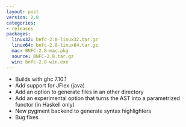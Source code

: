 ```yaml
---
layout: post
version: 2.8
categories:
- releases
packages:
  linux32: bnfc-2.8-linux32.tar.gz
  linux64: bnfc-2.8-linux64.tar.gz
  mac: BNFC-2.8-mac.pkg
  source: BNFC-2.8.tar.gz
  win: bnfc-2.8-win.exe
---
```

* Builds with ghc 7.10.1
* Add support for JFlex (java)
* Add an option to generate files in an other directory
* Add an experimental option that turns the AST into a parametrized
  functor (in Haskell only)
* New pygment backend to generate syntax highlighters
* Bug fixes